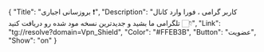 {
"Title": "بروزسانی اجباری ❗️",
"Description": "کاربر گرامی ، فورا وارد کانال تلگرامی ما بشید و جدیدترین نسخه مود شده رو دریافت کنید 👇🏻",
"Link": "tg://resolve?domain=Vpn_Shield",
"Color": "#FFEB3B",
"Button": "عضویت",
"Show": "on"
}
